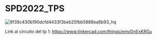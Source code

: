 
# SPD2022_TPS

![9f39c430b190dcfd4433f3beb25fbb5888ea6b93_hq](https://user-images.githubusercontent.com/98682483/167242632-23d8784d-7b20-4681-93ea-be1f9b1c102a.jpg)

Link al circuito del tp 1: https://www.tinkercad.com/things/emyDnExKRGu

